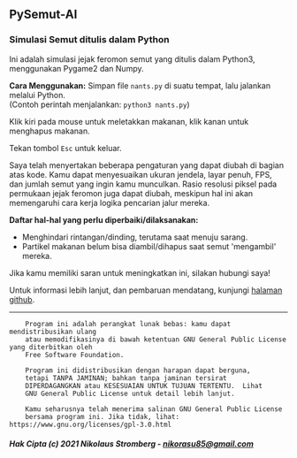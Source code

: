 ## PySemut-AI

### Simulasi Semut ditulis dalam Python

Ini adalah simulasi jejak feromon semut yang ditulis dalam Python3, menggunakan Pygame2 dan Numpy.

**Cara Menggunakan:**
Simpan file `nants.py` di suatu tempat, lalu jalankan melalui Python.  
(Contoh perintah menjalankan: `python3 nants.py`)

Klik kiri pada mouse untuk meletakkan makanan, klik kanan untuk menghapus makanan.

Tekan tombol `Esc` untuk keluar.

Saya telah menyertakan beberapa pengaturan yang dapat diubah di bagian atas kode. Kamu dapat menyesuaikan ukuran jendela, layar penuh, FPS, dan jumlah semut yang ingin kamu munculkan. Rasio resolusi piksel pada permukaan jejak feromon juga dapat diubah, meskipun hal ini akan memengaruhi cara kerja logika pencarian jalur mereka.

**Daftar hal-hal yang perlu diperbaiki/dilaksanakan:**
- Menghindari rintangan/dinding, terutama saat menuju sarang.
- Partikel makanan belum bisa diambil/dihapus saat semut 'mengambil' mereka.

Jika kamu memiliki saran untuk meningkatkan ini, silakan hubungi saya!

Untuk informasi lebih lanjut, dan pembaruan mendatang, kunjungi [halaman github](https://github.com/Nikorasu/PyNAnts "PyNAnts").

---

        Program ini adalah perangkat lunak bebas: kamu dapat mendistribusikan ulang
        atau memodifikasinya di bawah ketentuan GNU General Public License yang diterbitkan oleh
        Free Software Foundation.

        Program ini didistribusikan dengan harapan dapat berguna,
        tetapi TANPA JAMINAN; bahkan tanpa jaminan tersirat
        DIPERDAGANGKAN atau KESESUAIAN UNTUK TUJUAN TERTENTU.  Lihat
        GNU General Public License untuk detail lebih lanjut.

        Kamu seharusnya telah menerima salinan GNU General Public License
        bersama program ini. Jika tidak, lihat: https://www.gnu.org/licenses/gpl-3.0.html

##### Hak Cipta (c) 2021  Nikolaus Stromberg - nikorasu85@gmail.com
